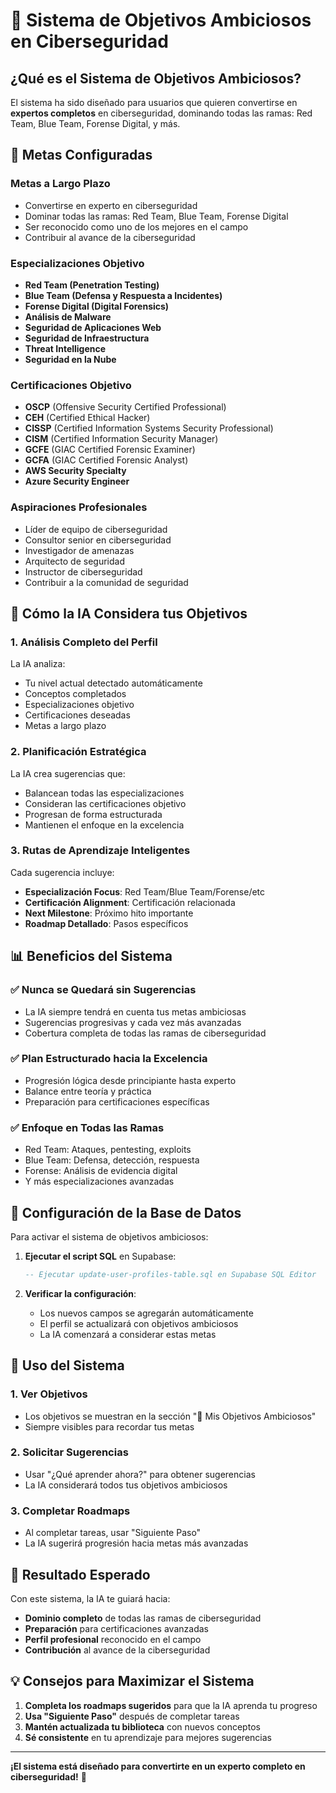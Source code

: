 # 🎯 Sistema de Objetivos Ambiciosos en Ciberseguridad

## ¿Qué es el Sistema de Objetivos Ambiciosos?

El sistema ha sido diseñado para usuarios que quieren convertirse en **expertos completos** en ciberseguridad, dominando todas las ramas: Red Team, Blue Team, Forense Digital, y más.

## 🚀 Metas Configuradas

### Metas a Largo Plazo
- Convertirse en experto en ciberseguridad
- Dominar todas las ramas: Red Team, Blue Team, Forense Digital
- Ser reconocido como uno de los mejores en el campo
- Contribuir al avance de la ciberseguridad

### Especializaciones Objetivo
- **Red Team (Penetration Testing)**
- **Blue Team (Defensa y Respuesta a Incidentes)**
- **Forense Digital (Digital Forensics)**
- **Análisis de Malware**
- **Seguridad de Aplicaciones Web**
- **Seguridad de Infraestructura**
- **Threat Intelligence**
- **Seguridad en la Nube**

### Certificaciones Objetivo
- **OSCP** (Offensive Security Certified Professional)
- **CEH** (Certified Ethical Hacker)
- **CISSP** (Certified Information Systems Security Professional)
- **CISM** (Certified Information Security Manager)
- **GCFE** (GIAC Certified Forensic Examiner)
- **GCFA** (GIAC Certified Forensic Analyst)
- **AWS Security Specialty**
- **Azure Security Engineer**

### Aspiraciones Profesionales
- Líder de equipo de ciberseguridad
- Consultor senior en ciberseguridad
- Investigador de amenazas
- Arquitecto de seguridad
- Instructor de ciberseguridad
- Contribuir a la comunidad de seguridad

## 🧠 Cómo la IA Considera tus Objetivos

### 1. **Análisis Completo del Perfil**
La IA analiza:
- Tu nivel actual detectado automáticamente
- Conceptos completados
- Especializaciones objetivo
- Certificaciones deseadas
- Metas a largo plazo

### 2. **Planificación Estratégica**
La IA crea sugerencias que:
- Balancean todas las especializaciones
- Consideran las certificaciones objetivo
- Progresan de forma estructurada
- Mantienen el enfoque en la excelencia

### 3. **Rutas de Aprendizaje Inteligentes**
Cada sugerencia incluye:
- **Especialización Focus**: Red Team/Blue Team/Forense/etc
- **Certificación Alignment**: Certificación relacionada
- **Next Milestone**: Próximo hito importante
- **Roadmap Detallado**: Pasos específicos

## 📊 Beneficios del Sistema

### ✅ **Nunca se Quedará sin Sugerencias**
- La IA siempre tendrá en cuenta tus metas ambiciosas
- Sugerencias progresivas y cada vez más avanzadas
- Cobertura completa de todas las ramas de ciberseguridad

### ✅ **Plan Estructurado hacia la Excelencia**
- Progresión lógica desde principiante hasta experto
- Balance entre teoría y práctica
- Preparación para certificaciones específicas

### ✅ **Enfoque en Todas las Ramas**
- Red Team: Ataques, pentesting, exploits
- Blue Team: Defensa, detección, respuesta
- Forense: Análisis de evidencia digital
- Y más especializaciones avanzadas

## 🔧 Configuración de la Base de Datos

Para activar el sistema de objetivos ambiciosos:

1. **Ejecutar el script SQL** en Supabase:
   ```sql
   -- Ejecutar update-user-profiles-table.sql en Supabase SQL Editor
   ```

2. **Verificar la configuración**:
   - Los nuevos campos se agregarán automáticamente
   - El perfil se actualizará con objetivos ambiciosos
   - La IA comenzará a considerar estas metas

## 🎯 Uso del Sistema

### 1. **Ver Objetivos**
- Los objetivos se muestran en la sección "🎯 Mis Objetivos Ambiciosos"
- Siempre visibles para recordar tus metas

### 2. **Solicitar Sugerencias**
- Usar "¿Qué aprender ahora?" para obtener sugerencias
- La IA considerará todos tus objetivos ambiciosos

### 3. **Completar Roadmaps**
- Al completar tareas, usar "Siguiente Paso"
- La IA sugerirá progresión hacia metas más avanzadas

## 🚀 Resultado Esperado

Con este sistema, la IA te guiará hacia:
- **Dominio completo** de todas las ramas de ciberseguridad
- **Preparación** para certificaciones avanzadas
- **Perfil profesional** reconocido en el campo
- **Contribución** al avance de la ciberseguridad

## 💡 Consejos para Maximizar el Sistema

1. **Completa los roadmaps sugeridos** para que la IA aprenda tu progreso
2. **Usa "Siguiente Paso"** después de completar tareas
3. **Mantén actualizada tu biblioteca** con nuevos conceptos
4. **Sé consistente** en tu aprendizaje para mejores sugerencias

---

**¡El sistema está diseñado para convertirte en un experto completo en ciberseguridad!** 🎯 